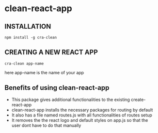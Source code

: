 # clean-react-app

## INSTALLATION

```text
npm install -g cra-clean
```

## CREATING A NEW REACT APP

```text
cra-clean app-name
```

here app-name is the name of your app

## Benefits of using clean-react-app

* This package gives additional functionalities to the existing create-react-app
* clean-react-app installs the necessary packages for routing by default
* It also has a file named routes.js with all functionalities of routes setup
* It removes the the react logo and default styles on app.js so that the user dont 
  have to do that manually





